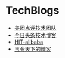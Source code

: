 # TechBlogs

* [美团点评技术团队](https://tech.meituan.com/archives)
* [今日头条技术博客](https://techblog.toutiao.com/)
* [HIT-alibaba](https://hit-alibaba.github.io/interview/iOS/)
* [玉令天下的博客](http://yulingtianxia.com/)



